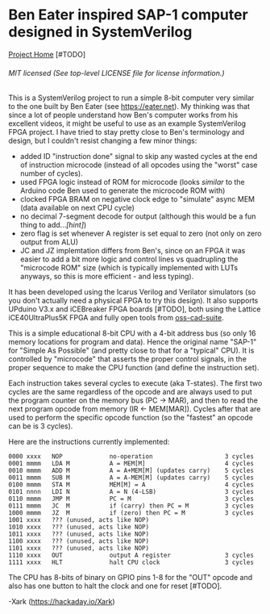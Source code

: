 # Ben Eater inspired SAP-1 computer designed in SystemVerilog

[Project Home](https://github.com/XarkLabs) [#TODO]

###### MIT licensed (See top-level LICENSE file for license information.)

This is a  SystemVerilog project to run a simple 8-bit computer very similar to the one built by Ben Eater (see <https://eater.net>).   My thinking was that since
a lot of people understand how Ben's computer works from his excellent videos, it might be useful to use as an example SystemVerilog FPGA project.  I have tried to stay pretty close to Ben's terminology and design, but I couldn't resist changing a few minor things:

* added ID "instruction done" signal to skip any wasted cycles at the end of instruction microcode (instead of all opcodes using the "worst" case number of cycles).
* used FPGA logic instead of ROM for microcode (looks *similar* to the Arduino code Ben used to generate the microcode ROM with)
* clocked FPGA BRAM on negative clock edge to "simulate" async MEM (data available on next CPU cycle)
* no decimal 7-segment decode for output (although this would be a fun thing to add...*[hint]*)
* zero flag is set whenever A register is set equal to zero (not only on zero output from ALU)
* JC and JZ implemtation differs from Ben's, since on an FPGA it was easier to add a bit more logic and control lines vs quadrupling the "microcode ROM" size (which is typically implemented with LUTs anyways, so this is more efficient - and less typing).

It has been developed using the Icarus Verilog and Verilator simulators (so you don't actually need a physical FPGA to try this design).  It also supports UPduino V3.x and iCEBreaker FPGA boards [#TODO], both using the Lattice iCE40UltraPlus5K FPGA and fully open tools from [oss-cad-suite](https://github.com/YosysHQ/oss-cad-suite-build/releases/latest).

This is a simple educational 8-bit CPU with a 4-bit address bus (so only 16 memory locations for program and data).  Hence the original name "SAP-1" for "Simple As Possible" (and pretty close to that for a "typical" CPU).  It is controlled by "microcode" that asserts the proper control signals, in the proper sequence to make the CPU function (and define the instruction set).

Each instruction takes several cycles to execute (aka T-states).  The first two cycles are the same regardless of the opcode and are always used to put the program counter on the memory bus (PC -> MAR), and then to read the next program opcode from memory (IR <- MEM[MAR]).  Cycles after that are used to perform the specific opcode function (so the "fastest" an opcode can be is 3 cycles).

Here are the instructions currently implemented:

    0000 xxxx   NOP             no-operation                    3 cycles
    0001 mmmm   LDA M           A = MEM[M]                      4 cycles
    0010 mmmm   ADD M           A = A+MEM[M] (updates carry)    5 cycles
    0011 mmmm   SUB M           A = A-MEM[M] (updates carry)    5 cycles
    0100 mmmm   STA M           MEM[M] = A                      4 cycles
    0101 nnnn   LDI N           A = N (4-LSB)                   3 cycles
    0110 mmmm   JMP M           PC = M                          3 cycles
    0111 mmmm   JC  M           if (carry) then PC = M          3 cycles
    1000 mmmm   JZ  M           if (zero) then PC = M           3 cycles
    1001 xxxx   ??? (unused, acts like NOP)
    1010 xxxx   ??? (unused, acts like NOP)
    1011 xxxx   ??? (unused, acts like NOP)
    1100 xxxx   ??? (unused, acts like NOP)
    1101 xxxx   ??? (unused, acts like NOP)
    1110 xxxx   OUT             output A register               3 cycles
    1111 xxxx   HLT             halt CPU clock                  3 cycles

The CPU has 8-bits of binary on GPIO pins 1-8 for the "OUT" opcode and also has one button to halt the clock and one for reset [#TODO].

-Xark (<https://hackaday.io/Xark>)
